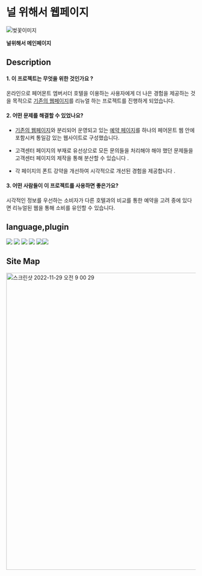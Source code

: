 # 널 위해서 웹페이지

![벚꽃이미지](https://user-images.githubusercontent.com/114633626/214777030-3faed293-65bc-4e6e-ba32-d105f0d86f7e.png)


**널위해서 메인페이지**

 ## Description
  #### 1. 이 프로젝트는 무엇을 위한 것인가요 ?
   온라인으로 페어몬트 엠버서더 호텔을 이용하는 사용자에게 더 나은 경험을 제공하는 것을 목적으로 [기존의 웹페이지](https://fairmont-seoul.com/)를 
   리뉴얼 하는 프로젝트를 진행하게 되었습니다.
   
  #### 2. 어떤 문제를 해결할 수 있었나요?
   - [기존의 웹페이지](https://fairmont-seoul.com/)와 분리되어 운영되고 있는 [예약 페이지](https://all.accor.com/ssr/app/accor/rates/B200/index.ko.shtml?dateIn=2022-11-28&nights=1&compositions=1&stayplus=false&snu=false&accessibleRooms=false&utm_campaign=hotel_website_search&utm_medium=accor_regional_websites&_ga=2.25576826.638265187.1669519697-2069554040.1669022584&utm_source=hotelwebsite_B200)를 하나의 페어몬트 웹 안에 포함시켜 통일감 있는 웹사이트로 구성했습니다.

   - 고객센터 페이지의 부재로 유선상으로 모든 문의들을 처리해야 해야 했던 문제들을 고객센터 페이지의 제작을 통해 분산할 수 있습니다 . 

   - 각 페이지의 폰트 강약을 개선하여 시각적으로 개선된 경험을 제공합니다 .  

  #### 3. 어떤 사람들이 이 프로젝트를 사용하면 좋은가요?
   시각적인 정보를 우선하는 소비자가 다른 호텔과의 비교를 통한 예약을 고려 중에 있다면 리뉴얼된 웹을 통해 소비를 유인할 수 있습니다.
## language,plugin
<img src="https://img.shields.io/badge/HTML5-E34F26?style=flat-square&logo=HTML5&logoColor=fff"/> <img src="https://img.shields.io/badge/javascript-d7a20b?style=flat-square&logo=javascript&logoColor=fff"/> <img src="https://img.shields.io/badge/jquery-0769AD?style=flat-square&logo=jquery&logoColor=fff"/> <img src="https://img.shields.io/badge/SCSS-CC6699?style=flat-square&logo=sass&logoColor=fff"/>
<img src="https://img.shields.io/badge/FullPage.js-97CA00?style=flat-square&logo=appveyor=fff"/><img src="https://img.shields.io/badge/2.9ver-858585?style=flat-square&logo=appveyor=fff"/>

## Site Map
<img width="788" alt="스크린샷 2022-11-29 오전 9 00 29" src="https://user-images.githubusercontent.com/103560570/204405910-b3f8a344-eaf5-4973-946f-472e9a2952e2.png">
